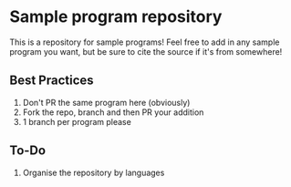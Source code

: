 # Sample program repository

This is a repository for sample programs!
Feel free to add in any sample program you want, but be sure to cite the source if it's from somewhere!

## Best Practices

1. Don't PR the same program here (obviously)
2. Fork the repo, branch and then PR your addition
3. 1 branch per program please


## To-Do
1. Organise the repository by languages
